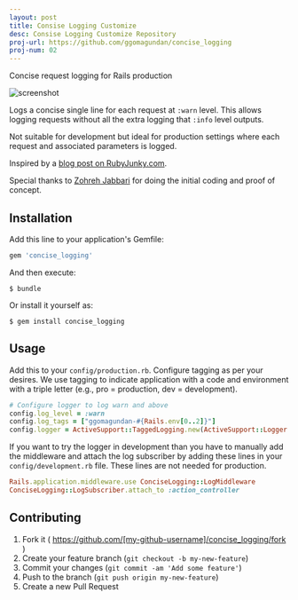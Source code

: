 ```yaml
---
layout: post
title: Consise Logging Customize
desc: Consise Logging Customize Repository
proj-url: https://github.com/ggomagundan/concise_logging
proj-num: 02
---
```





Concise request logging for Rails production

![screenshot](https://github.com/gshaw/concise_logging/raw/master/img/screenshot.png)

Logs a concise single line for each request at `:warn` level.  This allows
logging requests without all the extra logging that `:info` level outputs.

Not suitable for development but ideal for production settings where each
request and associated parameters is logged.

Inspired by a [blog post on RubyJunky.com][1].

Special thanks to [Zohreh Jabbari](https://github.com/zohrehj) for doing the
initial coding and proof of concept.

[1]: http://rubyjunky.com/cleaning-up-rails-4-production-logging.html

## Installation

Add this line to your application's Gemfile:

```ruby
gem 'concise_logging'
```

And then execute:

    $ bundle

Or install it yourself as:

    $ gem install concise_logging

## Usage

Add this to your `config/production.rb`.  Configure tagging as per your desires.
We use tagging to indicate application with a code and 
environment with a triple letter (e.g., pro = production, dev = development).

```ruby
# Configure logger to log warn and above
config.log_level = :warn
config.log_tags = ["ggomagundan-#{Rails.env[0..2]}"]
config.logger = ActiveSupport::TaggedLogging.new(ActiveSupport::Logger.new(File.join(Rails.root, "log", "#{Rails.env}.log")))
```

If you want to try the logger in development than you have to manually add the
middleware and attach the log subscriber by adding these lines in your
`config/development.rb` file.  These lines are not needed for production.

```ruby
Rails.application.middleware.use ConciseLogging::LogMiddleware
ConciseLogging::LogSubscriber.attach_to :action_controller
```

## Contributing

1. Fork it ( https://github.com/[my-github-username]/concise_logging/fork )
2. Create your feature branch (`git checkout -b my-new-feature`)
3. Commit your changes (`git commit -am 'Add some feature'`)
4. Push to the branch (`git push origin my-new-feature`)
5. Create a new Pull Request



